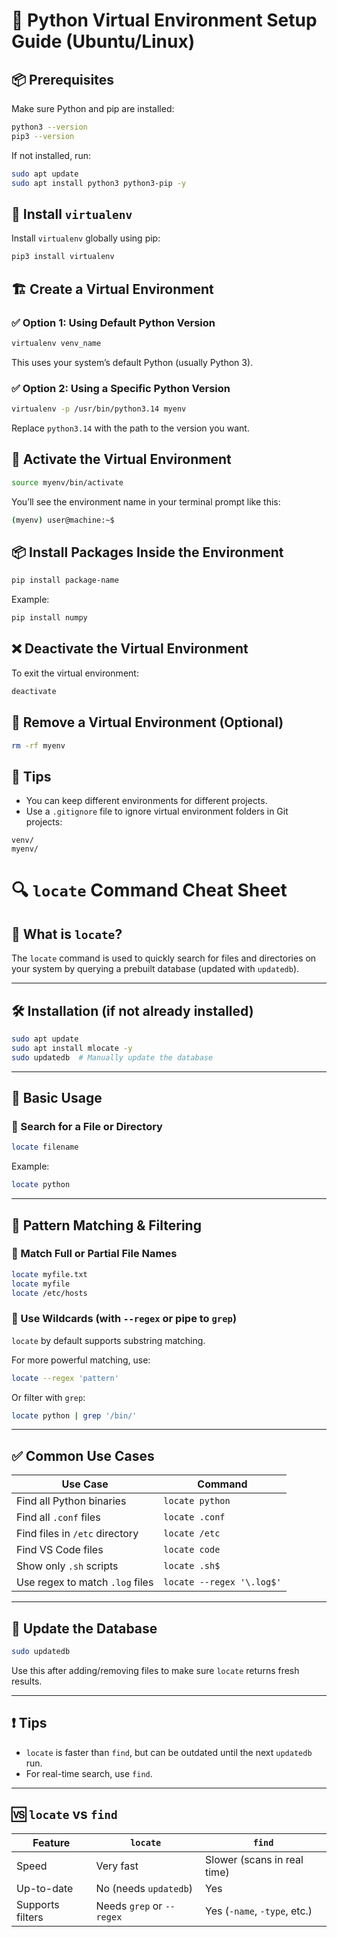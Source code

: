 # 🐍 Python Virtual Environment Setup Guide (Ubuntu/Linux)

## 📦 Prerequisites

Make sure Python and pip are installed:

```bash
python3 --version
pip3 --version
```

If not installed, run:

```bash
sudo apt update
sudo apt install python3 python3-pip -y
```

## 🔧 Install `virtualenv`

Install `virtualenv` globally using pip:

```bash
pip3 install virtualenv
```

## 🏗️ Create a Virtual Environment

### ✅ Option 1: Using Default Python Version

```bash
virtualenv venv_name
```

This uses your system’s default Python (usually Python 3).

### ✅ Option 2: Using a Specific Python Version

```bash
virtualenv -p /usr/bin/python3.14 myenv
```

Replace `python3.14` with the path to the version you want.

## 🚀 Activate the Virtual Environment

```bash
source myenv/bin/activate
```

You’ll see the environment name in your terminal prompt like this:

```bash
(myenv) user@machine:~$
```

## 📦 Install Packages Inside the Environment

```bash
pip install package-name
```

Example:

```bash
pip install numpy
```

## ❌ Deactivate the Virtual Environment

To exit the virtual environment:

```bash
deactivate
```

## 🧼 Remove a Virtual Environment (Optional)

```bash
rm -rf myenv
```

## 🧠 Tips

- You can keep different environments for different projects.
- Use a `.gitignore` file to ignore virtual environment folders in Git projects:

```plaintext
venv/
myenv/
```


# 🔍 `locate` Command Cheat Sheet

## 📘 What is `locate`?

The `locate` command is used to quickly search for files and directories on your system by querying a prebuilt database (updated with `updatedb`).

---

## 🛠️ Installation (if not already installed)

```bash
sudo apt update
sudo apt install mlocate -y
sudo updatedb  # Manually update the database
```

---

## 🧪 Basic Usage

### 🔎 Search for a File or Directory

```bash
locate filename
```

Example:

```bash
locate python
```

---

## 🎯 Pattern Matching & Filtering

### 📌 Match Full or Partial File Names

```bash
locate myfile.txt
locate myfile
locate /etc/hosts
```

### 🧵 Use Wildcards (with `--regex` or pipe to `grep`)

`locate` by default supports substring matching.

For more powerful matching, use:

```bash
locate --regex 'pattern'
```

Or filter with `grep`:

```bash
locate python | grep '/bin/'
```

---

## ✅ Common Use Cases

| Use Case                     | Command                          |
|------------------------------|----------------------------------|
| Find all Python binaries     | `locate python`                 |
| Find all `.conf` files        | `locate .conf`                  |
| Find files in `/etc` directory| `locate /etc`                   |
| Find VS Code files            | `locate code`                   |
| Show only `.sh` scripts       | `locate .sh$`                   |
| Use regex to match `.log` files| `locate --regex '\.log$'`      |

---

## 🔄 Update the Database

```bash
sudo updatedb
```

Use this after adding/removing files to make sure `locate` returns fresh results.

---

## ❗ Tips

- `locate` is faster than `find`, but can be outdated until the next `updatedb` run.
- For real-time search, use `find`.

---

## 🆚 `locate` vs `find`

| Feature           | `locate`         | `find`                     |
|-------------------|------------------|----------------------------|
| Speed             | Very fast        | Slower (scans in real time)|
| Up-to-date        | No (needs `updatedb`) | Yes                     |
| Supports filters  | Needs `grep` or `--regex` | Yes (`-name`, `-type`, etc.) |